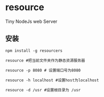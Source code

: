 # resource

Tiny NodeJs web Server

## 安装

```
npm install -g resourcers
```

```
resource #把当前文件夹作为静态资源服务器

resource -p 8080 # 设置端口号为8080

resource -h localhost #设置host为localhost

resource -d /usr #设置根目录为 /usr
